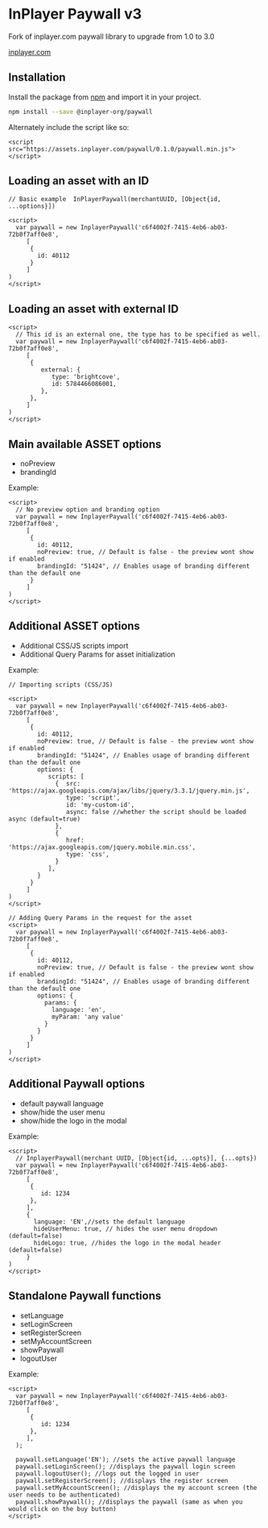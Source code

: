 InPlayer Paywall v3
=======================
Fork of inplayer.com paywall library to upgrade from 1.0 to 3.0

[inplayer.com](https://inplayer.com)

## Installation

Install the package from [npm](https://www.npmjs.com/package/@inplayer-org/paywall) and import it in your project.

```bash
npm install --save @inplayer-org/paywall
```

Alternately include the script like so:

```
<script src="https://assets.inplayer.com/paywall/0.1.0/paywall.min.js"></script>
```

## Loading an asset with an ID

```
// Basic example  InPlayerPaywall(merchantUUID, [Object{id, ...options}])

<script>
  var paywall = new InplayerPaywall('c6f4002f-7415-4eb6-ab03-72b0f7aff0e8',
     [
      {
        id: 40112
      }
     ]
)
</script>
```

## Loading an asset with external ID

```
<script>
  // This id is an external one, the type has to be specified as well.
  var paywall = new InplayerPaywall('c6f4002f-7415-4eb6-ab03-72b0f7aff0e8',
     [
      {
         external: {
            type: 'brightcove',
            id: 5784466086001,
         },
      },
     ]
)
</script>
```
## Main available ASSET options
 - noPreview
 - brandingId

Example:

```
<script>
  // No preview option and branding option
  var paywall = new InplayerPaywall('c6f4002f-7415-4eb6-ab03-72b0f7aff0e8',
     [
      {
        id: 40112,
        noPreview: true, // Default is false - the preview wont show if enabled
        brandingId: "51424", // Enables usage of branding different than the default one
      }
     ]
)
</script>
```


## Additional ASSET options
- Additional CSS/JS scripts import
- Additional Query Params for asset initialization

Example:
```
// Importing scripts (CSS/JS)

<script>
  var paywall = new InplayerPaywall('c6f4002f-7415-4eb6-ab03-72b0f7aff0e8',
     [
      {
        id: 40112,
        noPreview: true, // Default is false - the preview wont show if enabled
        brandingId: "51424", // Enables usage of branding different than the default one
        options: {
           scripts: [
             {  src: 'https://ajax.googleapis.com/ajax/libs/jquery/3.3.1/jquery.min.js',
                type: 'script',
                id: 'my-custom-id',
                async: false //whether the script should be loaded async (default=true)
             },
             {
                href: 'https://ajax.googleapis.com/jquery.mobile.min.css',
                type: 'css',
             }             
           ],
        }
      }
     ]
)
</script>

// Adding Query Params in the request for the asset
<script>
  var paywall = new InplayerPaywall('c6f4002f-7415-4eb6-ab03-72b0f7aff0e8',
     [
      {
        id: 40112,
        noPreview: true, // Default is false - the preview wont show if enabled
        brandingId: "51424", // Enables usage of branding different than the default one
        options: {
          params: {
            language: 'en',
            myParam: 'any value'
          }
        }
      }
     ]
)
</script>
```

## Additional Paywall options
- default paywall language
- show/hide the user menu
- show/hide the logo in the modal

Example:
```
<script>
  // InplayerPaywall(merchant UUID, [Object{id, ...opts}], {...opts})
  var paywall = new InplayerPaywall('c6f4002f-7415-4eb6-ab03-72b0f7aff0e8',
     [
      {
         id: 1234
      },
     ],
     {
       language: 'EN',//sets the default language
       hideUserMenu: true, // hides the user menu dropdown (default=false)
       hideLogo: true, //hides the logo in the modal header (default=false)
     }
)
</script>
```

## Standalone Paywall functions
 - setLanguage
 - setLoginScreen
 - setRegisterScreen
 - setMyAccountScreen
 - showPaywall
 - logoutUser

Example:
```
<script>
  var paywall = new InplayerPaywall('c6f4002f-7415-4eb6-ab03-72b0f7aff0e8',
     [
      {
         id: 1234
      },
     ],
  );

  paywall.setLanguage('EN'); //sets the active paywall language
  paywall.setLoginScreen(); //displays the paywall login screen
  paywall.logoutUser(); //logs out the logged in user
  paywall.setRegisterScreen(); //displays the register screen
  paywall.setMyAccountScreen(); //displays the my account screen (the user needs to be authenticated)
  paywall.showPaywall(); //displays the paywall (same as when you would click on the buy button)
</script>
```
